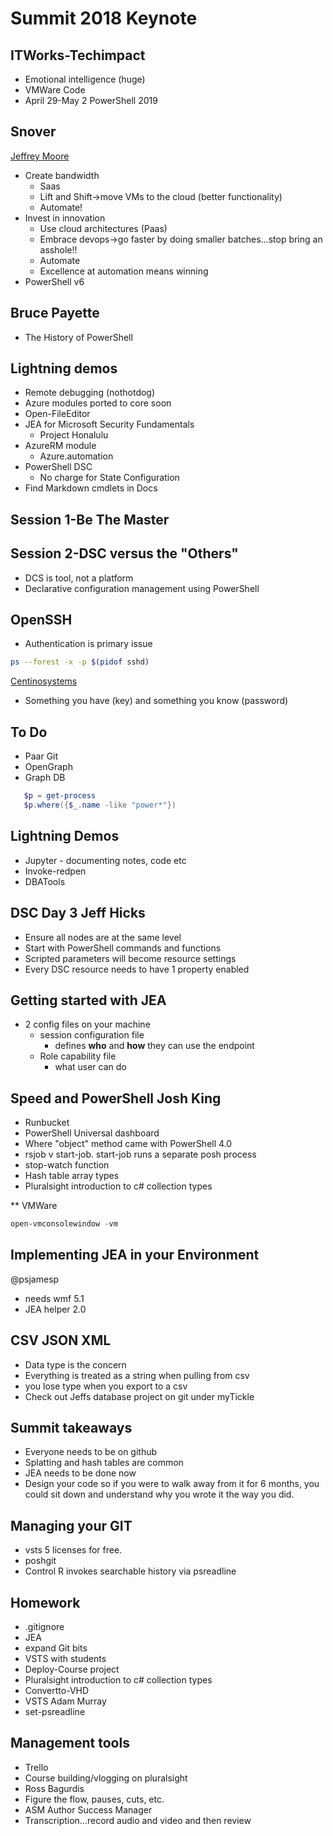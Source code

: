 # Summit 2018 Keynote

## ITWorks-Techimpact

* Emotional intelligence (huge)
* VMWare Code
* April 29-May 2 PowerShell 2019

## Snover

[Jeffrey Moore](findthedumburl)

* Create bandwidth
    * Saas
    * Lift and Shift->move VMs to the cloud (better functionality)
    * Automate!
* Invest in innovation
    * Use cloud architectures (Paas)
    * Embrace devops->go faster by doing smaller batches...stop bring an asshole!!
    * Automate
    * Excellence at automation means winning
* PowerShell v6

## Bruce Payette

* The History of PowerShell

## Lightning demos

* Remote debugging (nothotdog)
* Azure modules ported to core soon
* Open-FileEditor
* JEA for Microsoft Security Fundamentals
    * Project Honalulu
* AzureRM module
    * Azure.automation
* PowerShell DSC
    * No charge for State Configuration
* Find Markdown cmdlets in Docs

## Session 1-Be The Master

## Session 2-DSC versus the "Others"

* DCS is tool, not a platform
* Declarative configuration management using PowerShell

## OpenSSH

* Authentication is primary issue

```bash
ps --forest -x -p $(pidof sshd)
```

[Centinosystems](www.centinosystems.com/blog)

* Something you have (key) and something you know (password)

## To Do

* Paar Git
* OpenGraph
* Graph DB
```PowerShell
   $p = get-process
   $p.where({$_.name -like "power*"})
```
## Lightning Demos

* Jupyter - documenting notes, code etc
* Invoke-redpen
* DBATools

## DSC Day 3 Jeff Hicks

* Ensure all nodes are at the same level
* Start with PowerShell commands and functions
* Scripted parameters will become resource settings
* Every DSC resource needs to have 1 property enabled

## Getting started with JEA

* 2 config files on your machine
    * session configuration file
        * defines __who__ and __how__ they can use the endpoint
    * Role capability file
        * what user can do

## Speed and PowerShell Josh King

* Runbucket
* PowerShell Universal dashboard
* Where "object" method came with PowerShell 4.0
* rsjob v start-job. start-job runs a separate posh process
* stop-watch function
* Hash table array types
* Pluralsight introduction to c# collection types

** VMWare
```powershell
open-vmconsolewindow -vm
```
## Implementing JEA in your Environment
@psjamesp

* needs wmf 5.1
* JEA helper 2.0

## CSV JSON XML

* Data type is the concern
* Everything is treated as a string when pulling from csv
* you lose type when you export to a csv
* Check out Jeffs database project on git under myTickle

## Summit takeaways

* Everyone needs to be on github
* Splatting and hash tables are common
* JEA needs to be done now
* Design your code so if you were to walk away from it for 6 months, you could sit down and understand why you wrote it the way you did.

## Managing your GIT

* vsts 5 licenses for free.
* poshgit
* Control R invokes searchable history via psreadline

## Homework

* .gitignore
* JEA
* expand Git bits
* VSTS with students
* Deploy-Course project
* Pluralsight introduction to c# collection types
* Convertto-VHD
* VSTS Adam Murray
* set-psreadline

## Management tools

* Trello
* Course building/vlogging on pluralsight
* Ross Bagurdis
* Figure the flow, pauses, cuts, etc.
* ASM Author Success Manager
* Transcription...record audio and video and then review
